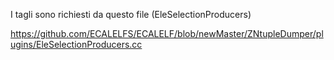 I tagli sono richiesti da questo file (EleSelectionProducers)

https://github.com/ECALELFS/ECALELF/blob/newMaster/ZNtupleDumper/plugins/EleSelectionProducers.cc

